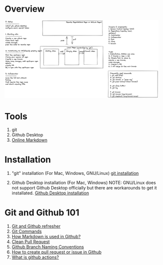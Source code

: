 # Overview
![Github architecture](images/1_github_architecture.png "github architecture")

# Tools 
1. git 
2. Github Desktop
3. [Online Markdown](https://stackedit.io/app#) 

# Installation
1. "git" installation (For Mac, Windows, GNU/Linux)
[git installation](https://git-scm.com/book/en/v2/Getting-Started-Installing-Git) 

2. Github Desktop installation (For Mac, Windows) NOTE: GNU/Linux does not support Github Desktop officially but there are workarounds to get it installated. 
[Github Desktop installation](https://docs.github.com/en/desktop/installing-and-configuring-github-desktop/installing-and-authenticating-to-github-desktop/installing-github-desktop?platform=mac)

# Git and Github 101
1. [Git and Github refresher](https://medium.com/aws-tip/git-and-github-refresher-219e80372a77) 
2. [Git Commands](https://git-scm.com/docs)
4. [How Markdown is used in Github?](https://docs.github.com/en/get-started/writing-on-github/getting-started-with-writing-and-formatting-on-github/about-writing-and-formatting-on-github)
3. [Clean Pull Request](https://gist.github.com/MarcDiethelm/7303312)
4. [Github Branch Naming Conventions](https://hackernoon.com/git-branch-naming-convention-7-best-practices-to-follow-1c2l33g2)
5. [How to create pull request or issue in Github](https://docs.github.com/en/desktop/contributing-and-collaborating-using-github-desktop/working-with-your-remote-repository-on-github-or-github-enterprise/creating-an-issue-or-pull-request)
6. [What is github actions?](https://docs.github.com/en/actions/learn-github-actions/understanding-github-actions)

